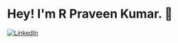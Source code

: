 # Hey! I'm R Praveen Kumar. 👋

[![LinkedIn](https://img.shields.io/badge/LinkedIn-R%20Praveen%20Kumar-blue)](https://www.linkedin.com/in/r-praveen-kumar-3767521a6/)


<!--
**praveen-Kumar-R-1998/praveen-kumar-R-1998** is a ✨ _special_ ✨ repository because its `README.md` (this file) appears on your GitHub profile.

Here are some ideas to get you started:

- 🔭 I’m currently working on ...
- 🌱 I’m currently learning ...
- 👯 I’m looking to collaborate on ...
- 🤔 I’m looking for help with ...
- 💬 Ask me about ...
- 📫 How to reach me: ...
- 😄 Pronouns: ...
- ⚡ Fun fact: ...
-->
